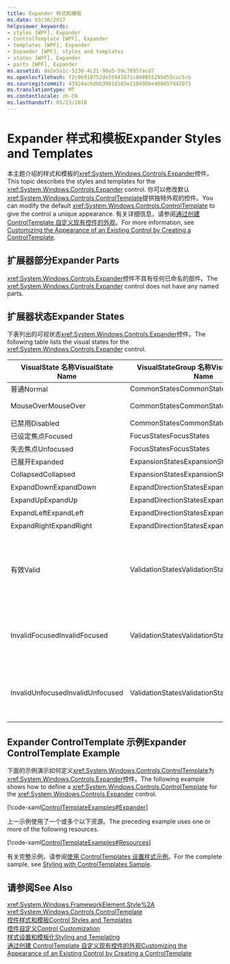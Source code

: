 ```yaml
---
title: Expander 样式和模板
ms.date: 03/30/2017
helpviewer_keywords:
- styles [WPF], Expander
- ControlTemplate [WPF], Expander
- templates [WPF], Expander
- Expander [WPF], styles and templates
- states [WPF], Expander
- parts [WPF], Expander
ms.assetid: da2e5a1c-5230-4c21-98a5-59c7895facd7
ms.openlocfilehash: f2c06918752de55941671c860055295d55cac5cb
ms.sourcegitcommit: 43924acbdbb3981d103e11049bbe460457d42073
ms.translationtype: MT
ms.contentlocale: zh-CN
ms.lasthandoff: 05/23/2018
---
```

# <a name="expander-styles-and-templates"></a><span data-ttu-id="5a615-102">Expander 样式和模板</span><span class="sxs-lookup"><span data-stu-id="5a615-102">Expander Styles and Templates</span></span>
<span data-ttu-id="5a615-103">本主题介绍的样式和模板的<xref:System.Windows.Controls.Expander>控件。</span><span class="sxs-lookup"><span data-stu-id="5a615-103">This topic describes the styles and templates for the <xref:System.Windows.Controls.Expander> control.</span></span> <span data-ttu-id="5a615-104">你可以修改默认<xref:System.Windows.Controls.ControlTemplate>提供独特外观的控件。</span><span class="sxs-lookup"><span data-stu-id="5a615-104">You can modify the default <xref:System.Windows.Controls.ControlTemplate> to give the control a unique appearance.</span></span> <span data-ttu-id="5a615-105">有关详细信息，请参阅[通过创建 ControlTemplate 自定义现有控件的外观](../../../../docs/framework/wpf/controls/customizing-the-appearance-of-an-existing-control.md)。</span><span class="sxs-lookup"><span data-stu-id="5a615-105">For more information, see [Customizing the Appearance of an Existing Control by Creating a ControlTemplate](../../../../docs/framework/wpf/controls/customizing-the-appearance-of-an-existing-control.md).</span></span>  
  
## <a name="expander-parts"></a><span data-ttu-id="5a615-106">扩展器部分</span><span class="sxs-lookup"><span data-stu-id="5a615-106">Expander Parts</span></span>  
 <span data-ttu-id="5a615-107"><xref:System.Windows.Controls.Expander>控件不具有任何已命名的部件。</span><span class="sxs-lookup"><span data-stu-id="5a615-107">The <xref:System.Windows.Controls.Expander> control does not have any named parts.</span></span>  
  
## <a name="expander-states"></a><span data-ttu-id="5a615-108">扩展器状态</span><span class="sxs-lookup"><span data-stu-id="5a615-108">Expander States</span></span>  
 <span data-ttu-id="5a615-109">下表列出的可视状态<xref:System.Windows.Controls.Expander>控件。</span><span class="sxs-lookup"><span data-stu-id="5a615-109">The following table lists the visual states for the <xref:System.Windows.Controls.Expander> control.</span></span>  
  
|<span data-ttu-id="5a615-110">VisualState 名称</span><span class="sxs-lookup"><span data-stu-id="5a615-110">VisualState Name</span></span>|<span data-ttu-id="5a615-111">VisualStateGroup 名称</span><span class="sxs-lookup"><span data-stu-id="5a615-111">VisualStateGroup Name</span></span>|<span data-ttu-id="5a615-112">描述</span><span class="sxs-lookup"><span data-stu-id="5a615-112">Description</span></span>|  
|-|-|-|  
|<span data-ttu-id="5a615-113">普通</span><span class="sxs-lookup"><span data-stu-id="5a615-113">Normal</span></span>|<span data-ttu-id="5a615-114">CommonStates</span><span class="sxs-lookup"><span data-stu-id="5a615-114">CommonStates</span></span>|<span data-ttu-id="5a615-115">默认状态。</span><span class="sxs-lookup"><span data-stu-id="5a615-115">The default state.</span></span>|  
|<span data-ttu-id="5a615-116">MouseOver</span><span class="sxs-lookup"><span data-stu-id="5a615-116">MouseOver</span></span>|<span data-ttu-id="5a615-117">CommonStates</span><span class="sxs-lookup"><span data-stu-id="5a615-117">CommonStates</span></span>|<span data-ttu-id="5a615-118">鼠标指针悬停在控件上。</span><span class="sxs-lookup"><span data-stu-id="5a615-118">The mouse pointer is positioned over the control.</span></span>|  
|<span data-ttu-id="5a615-119">已禁用</span><span class="sxs-lookup"><span data-stu-id="5a615-119">Disabled</span></span>|<span data-ttu-id="5a615-120">CommonStates</span><span class="sxs-lookup"><span data-stu-id="5a615-120">CommonStates</span></span>|<span data-ttu-id="5a615-121">已禁用控件。</span><span class="sxs-lookup"><span data-stu-id="5a615-121">The control is disabled.</span></span>|  
|<span data-ttu-id="5a615-122">已设定焦点</span><span class="sxs-lookup"><span data-stu-id="5a615-122">Focused</span></span>|<span data-ttu-id="5a615-123">FocusStates</span><span class="sxs-lookup"><span data-stu-id="5a615-123">FocusStates</span></span>|<span data-ttu-id="5a615-124">控件有焦点。</span><span class="sxs-lookup"><span data-stu-id="5a615-124">The control has focus.</span></span>|  
|<span data-ttu-id="5a615-125">失去焦点</span><span class="sxs-lookup"><span data-stu-id="5a615-125">Unfocused</span></span>|<span data-ttu-id="5a615-126">FocusStates</span><span class="sxs-lookup"><span data-stu-id="5a615-126">FocusStates</span></span>|<span data-ttu-id="5a615-127">控件没有焦点。</span><span class="sxs-lookup"><span data-stu-id="5a615-127">The control does not have focus.</span></span>|  
|<span data-ttu-id="5a615-128">已展开</span><span class="sxs-lookup"><span data-stu-id="5a615-128">Expanded</span></span>|<span data-ttu-id="5a615-129">ExpansionStates</span><span class="sxs-lookup"><span data-stu-id="5a615-129">ExpansionStates</span></span>|<span data-ttu-id="5a615-130">该控件已展开。</span><span class="sxs-lookup"><span data-stu-id="5a615-130">The control is expanded.</span></span>|  
|<span data-ttu-id="5a615-131">Collapsed</span><span class="sxs-lookup"><span data-stu-id="5a615-131">Collapsed</span></span>|<span data-ttu-id="5a615-132">ExpansionStates</span><span class="sxs-lookup"><span data-stu-id="5a615-132">ExpansionStates</span></span>|<span data-ttu-id="5a615-133">控件不展开。</span><span class="sxs-lookup"><span data-stu-id="5a615-133">The control is not expanded.</span></span>|  
|<span data-ttu-id="5a615-134">ExpandDown</span><span class="sxs-lookup"><span data-stu-id="5a615-134">ExpandDown</span></span>|<span data-ttu-id="5a615-135">ExpandDirectionStates</span><span class="sxs-lookup"><span data-stu-id="5a615-135">ExpandDirectionStates</span></span>|<span data-ttu-id="5a615-136">控件向下展开。</span><span class="sxs-lookup"><span data-stu-id="5a615-136">The control expands down.</span></span>|  
|<span data-ttu-id="5a615-137">ExpandUp</span><span class="sxs-lookup"><span data-stu-id="5a615-137">ExpandUp</span></span>|<span data-ttu-id="5a615-138">ExpandDirectionStates</span><span class="sxs-lookup"><span data-stu-id="5a615-138">ExpandDirectionStates</span></span>|<span data-ttu-id="5a615-139">该控件向上展开。</span><span class="sxs-lookup"><span data-stu-id="5a615-139">The control expands up.</span></span>|  
|<span data-ttu-id="5a615-140">ExpandLeft</span><span class="sxs-lookup"><span data-stu-id="5a615-140">ExpandLeft</span></span>|<span data-ttu-id="5a615-141">ExpandDirectionStates</span><span class="sxs-lookup"><span data-stu-id="5a615-141">ExpandDirectionStates</span></span>|<span data-ttu-id="5a615-142">控件向左展开。</span><span class="sxs-lookup"><span data-stu-id="5a615-142">The control expands left.</span></span>|  
|<span data-ttu-id="5a615-143">ExpandRight</span><span class="sxs-lookup"><span data-stu-id="5a615-143">ExpandRight</span></span>|<span data-ttu-id="5a615-144">ExpandDirectionStates</span><span class="sxs-lookup"><span data-stu-id="5a615-144">ExpandDirectionStates</span></span>|<span data-ttu-id="5a615-145">控件向右展开。</span><span class="sxs-lookup"><span data-stu-id="5a615-145">The control expands right.</span></span>|  
|<span data-ttu-id="5a615-146">有效</span><span class="sxs-lookup"><span data-stu-id="5a615-146">Valid</span></span>|<span data-ttu-id="5a615-147">ValidationStates</span><span class="sxs-lookup"><span data-stu-id="5a615-147">ValidationStates</span></span>|<span data-ttu-id="5a615-148">该控件使用<xref:System.Windows.Controls.Validation>类和<xref:System.Windows.Controls.Validation.HasError%2A?displayProperty=nameWithType>附加的属性`false`。</span><span class="sxs-lookup"><span data-stu-id="5a615-148">The control uses the <xref:System.Windows.Controls.Validation> class and the <xref:System.Windows.Controls.Validation.HasError%2A?displayProperty=nameWithType> attached property is `false`.</span></span>|  
|<span data-ttu-id="5a615-149">InvalidFocused</span><span class="sxs-lookup"><span data-stu-id="5a615-149">InvalidFocused</span></span>|<span data-ttu-id="5a615-150">ValidationStates</span><span class="sxs-lookup"><span data-stu-id="5a615-150">ValidationStates</span></span>|<span data-ttu-id="5a615-151"><xref:System.Windows.Controls.Validation.HasError%2A?displayProperty=nameWithType>附加的属性`true`已在控件有焦点。</span><span class="sxs-lookup"><span data-stu-id="5a615-151">The <xref:System.Windows.Controls.Validation.HasError%2A?displayProperty=nameWithType> attached property is `true` has the control has focus.</span></span>|  
|<span data-ttu-id="5a615-152">InvalidUnfocused</span><span class="sxs-lookup"><span data-stu-id="5a615-152">InvalidUnfocused</span></span>|<span data-ttu-id="5a615-153">ValidationStates</span><span class="sxs-lookup"><span data-stu-id="5a615-153">ValidationStates</span></span>|<span data-ttu-id="5a615-154"><xref:System.Windows.Controls.Validation.HasError%2A?displayProperty=nameWithType>附加的属性`true`具有该控件没有焦点。</span><span class="sxs-lookup"><span data-stu-id="5a615-154">The <xref:System.Windows.Controls.Validation.HasError%2A?displayProperty=nameWithType> attached property is `true` has the control does not have focus.</span></span>|  
  
## <a name="expander-controltemplate-example"></a><span data-ttu-id="5a615-155">Expander ControlTemplate 示例</span><span class="sxs-lookup"><span data-stu-id="5a615-155">Expander ControlTemplate Example</span></span>  
 <span data-ttu-id="5a615-156">下面的示例演示如何定义<xref:System.Windows.Controls.ControlTemplate>为<xref:System.Windows.Controls.Expander>控件。</span><span class="sxs-lookup"><span data-stu-id="5a615-156">The following example shows how to define a <xref:System.Windows.Controls.ControlTemplate> for the <xref:System.Windows.Controls.Expander> control.</span></span>  
  
 [!code-xaml[ControlTemplateExamples#Expander](../../../../samples/snippets/csharp/VS_Snippets_Wpf/ControlTemplateExamples/CS/resources/expander.xaml#expander)]  
  
 <span data-ttu-id="5a615-157">上一示例使用了一个或多个以下资源。</span><span class="sxs-lookup"><span data-stu-id="5a615-157">The preceding example uses one or more of the following resources.</span></span>  
  
 [!code-xaml[ControlTemplateExamples#Resources](../../../../samples/snippets/csharp/VS_Snippets_Wpf/ControlTemplateExamples/CS/resources/shared.xaml#resources)]  
  
 <span data-ttu-id="5a615-158">有关完整示例，请参阅[使用 ControlTemplates 设置样式示例](https://github.com/Microsoft/WPF-Samples/tree/master/Styles%20&%20Templates/IntroToStylingAndTemplating)。</span><span class="sxs-lookup"><span data-stu-id="5a615-158">For the complete sample, see [Styling with ControlTemplates Sample](https://github.com/Microsoft/WPF-Samples/tree/master/Styles%20&%20Templates/IntroToStylingAndTemplating).</span></span>  
  
## <a name="see-also"></a><span data-ttu-id="5a615-159">请参阅</span><span class="sxs-lookup"><span data-stu-id="5a615-159">See Also</span></span>  
 <xref:System.Windows.FrameworkElement.Style%2A>  
 <xref:System.Windows.Controls.ControlTemplate>  
 [<span data-ttu-id="5a615-160">控件样式和模板</span><span class="sxs-lookup"><span data-stu-id="5a615-160">Control Styles and Templates</span></span>](../../../../docs/framework/wpf/controls/control-styles-and-templates.md)  
 [<span data-ttu-id="5a615-161">控件自定义</span><span class="sxs-lookup"><span data-stu-id="5a615-161">Control Customization</span></span>](../../../../docs/framework/wpf/controls/control-customization.md)  
 [<span data-ttu-id="5a615-162">样式设置和模板化</span><span class="sxs-lookup"><span data-stu-id="5a615-162">Styling and Templating</span></span>](../../../../docs/framework/wpf/controls/styling-and-templating.md)  
 [<span data-ttu-id="5a615-163">通过创建 ControlTemplate 自定义现有控件的外观</span><span class="sxs-lookup"><span data-stu-id="5a615-163">Customizing the Appearance of an Existing Control by Creating a ControlTemplate</span></span>](../../../../docs/framework/wpf/controls/customizing-the-appearance-of-an-existing-control.md)
